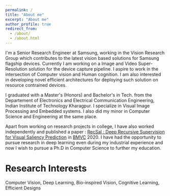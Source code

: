 ```yaml
---
permalink: /
title: "About me"
excerpt: "About me"
author_profile: true
redirect_from: 
  - /about/
  - /about.html
---
```

I'm a Senior Research Engineer at Samsung, working in the Vision Research Group which contributes to the latest vision based solutions for Samsung flagship devices. Currently I am working on a Image and Video Super-Resolution solution for the device capture pipeline. I aspire to work in the intersection of Computer vision and Human cognition. I am also interested in developing novel efficient architectures for deploying such solution on resource contrained devices.

I graduated with a Master's (Honors) and Bachelor's in Tech. from the Departement of Electronics and Electrical Communication Engineering, Indian Institute of Technology Kharagpur. I specialize in Visual Image Processing and Embedded systems. I also did my minor in Computer Science and Engineering at the same place. 

Apart from working on research projects in college, I have also worked independently and published a paper : [RecSal : Deep Recursive Supervision for
Visual Saliency Prediction](https://www.bmvc2020-conference.com/assets/papers/0539.pdf) in [BMVC](https://www.bmvc2020-conference.com/) 2020. I have had the opportunity to pursue research in deep learning even during my industrial experience and now I wish to pursue a Ph.D in Computer Science to further my education.

Research Interests
==================
Computer Vision, Deep Learning, Bio-inspired Vision, Cognitive Learning, Efficient Designs